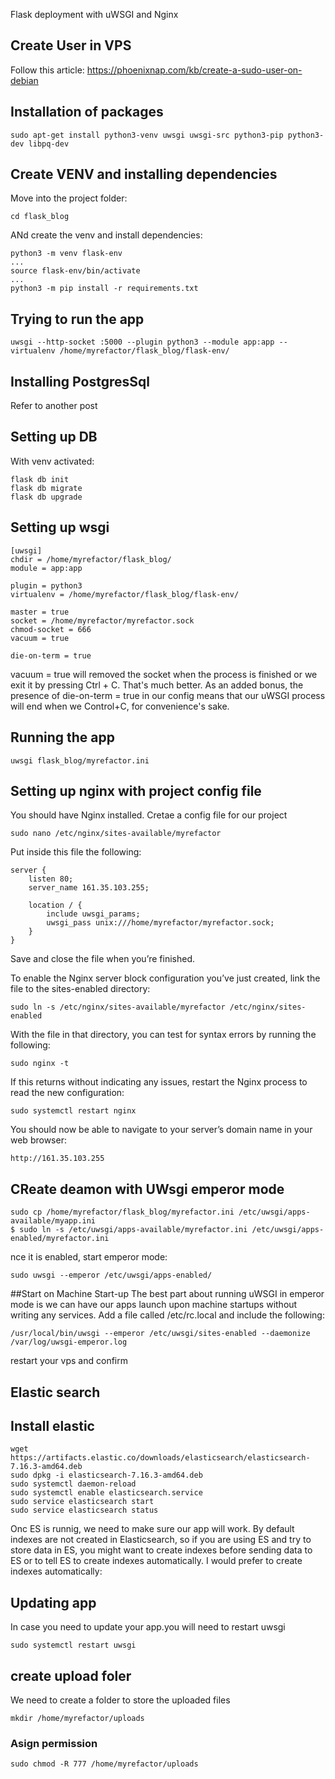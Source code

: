 Flask deployment with uWSGI and Nginx

## Create User in VPS
Follow this article:
https://phoenixnap.com/kb/create-a-sudo-user-on-debian

## Installation of packages
```commandline
sudo apt-get install python3-venv uwsgi uwsgi-src python3-pip python3-dev libpq-dev
```

## Create VENV and installing dependencies
Move into the project folder:
```commandline
cd flask_blog
```
ANd create the venv and install dependencies:
```commandline
python3 -m venv flask-env
...
source flask-env/bin/activate
...
python3 -m pip install -r requirements.txt
```

## Trying to run the app
```commandline
uwsgi --http-socket :5000 --plugin python3 --module app:app --virtualenv /home/myrefactor/flask_blog/flask-env/
```

## Installing PostgresSql
Refer to another post

## Setting up DB
With venv activated:
```commandline
flask db init
flask db migrate
flask db upgrade
```

## Setting up wsgi
```commandline
[uwsgi]
chdir = /home/myrefactor/flask_blog/
module = app:app

plugin = python3
virtualenv = /home/myrefactor/flask_blog/flask-env/

master = true
socket = /home/myrefactor/myrefactor.sock
chmod-socket = 666
vacuum = true

die-on-term = true
```
vacuum = true will removed the socket when the process is finished or we exit it by pressing Ctrl + C.
That's much better. As an added bonus, the presence of die-on-term = true in our config means that our uWSGI process will end when we Control+C, for convenience's sake.

## Running the app
```commandline
uwsgi flask_blog/myrefactor.ini
```

## Setting up nginx with project config file
You should have Nginx installed. Cretae a config file for our project
```commandline
sudo nano /etc/nginx/sites-available/myrefactor
```
Put inside this file the following:
```commandline
server {
    listen 80;
    server_name 161.35.103.255;

    location / {
        include uwsgi_params;
        uwsgi_pass unix:///home/myrefactor/myrefactor.sock;
    }
}

```

Save and close the file when you’re finished.

To enable the Nginx server block configuration you’ve just created, link the file to the sites-enabled directory:
```
sudo ln -s /etc/nginx/sites-available/myrefactor /etc/nginx/sites-enabled
```
With the file in that directory, you can test for syntax errors by running the following:

```sudo nginx -t```

If this returns without indicating any issues, restart the Nginx process to read the new configuration:

```sudo systemctl restart nginx```

You should now be able to navigate to your server’s domain name in your web browser:

```http://161.35.103.255```

## CReate deamon with UWsgi emperor mode
```commandline
sudo cp /home/myrefactor/flask_blog/myrefactor.ini /etc/uwsgi/apps-available/myapp.ini
$ sudo ln -s /etc/uwsgi/apps-available/myrefactor.ini /etc/uwsgi/apps-enabled/myrefactor.ini
```
nce it is enabled, start emperor mode:
```commandline
sudo uwsgi --emperor /etc/uwsgi/apps-enabled/
```
##Start on Machine Start-up
The best part about running uWSGI in emperor mode is we can have our apps launch upon machine startups without writing any services. Add a file called /etc/rc.local and include the following:
```commandline
/usr/local/bin/uwsgi --emperor /etc/uwsgi/sites-enabled --daemonize /var/log/uwsgi-emperor.log
```
restart your vps and confirm

## Elastic search

## Install elastic
```commandline
wget https://artifacts.elastic.co/downloads/elasticsearch/elasticsearch-7.16.3-amd64.deb
sudo dpkg -i elasticsearch-7.16.3-amd64.deb
sudo systemctl daemon-reload
sudo systemctl enable elasticsearch.service
sudo service elasticsearch start
sudo service elasticsearch status
```
Onc ES is runnig, we need to make sure our app will work.
By default indexes are not created in Elasticsearch, so if you are using ES and try to store data in ES, you might want to create indexes before sending data to ES or to tell ES to create indexes automatically. I would prefer to create indexes automatically:

## Updating app
In case you need to update your app.you will need to restart uwsgi
```commandline
sudo systemctl restart uwsgi
```

## create upload foler
We need to create a folder to store the uploaded files
```commandline
mkdir /home/myrefactor/uploads
```
### Asign permission
```commandline
sudo chmod -R 777 /home/myrefactor/uploads
```